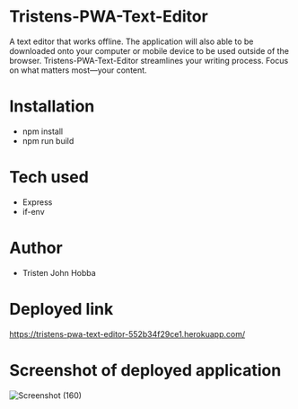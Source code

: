 # Tristens-PWA-Text-Editor
A text editor that works offline. The application will also able to be downloaded onto your computer or mobile device to be used outside of the browser. Tristens-PWA-Text-Editor streamlines your writing process. Focus on what matters most—your content.

# Installation
* npm install
* npm run build

# Tech used
* Express
* if-env

# Author
* Tristen John Hobba

# Deployed link
https://tristens-pwa-text-editor-552b34f29ce1.herokuapp.com/

# Screenshot of deployed application
![Screenshot (160)](https://github.com/Tristenh/Tristens-PWA-Text-Editor/assets/121472192/91afd312-bcd6-4b9f-ba6b-07af5b120293)

